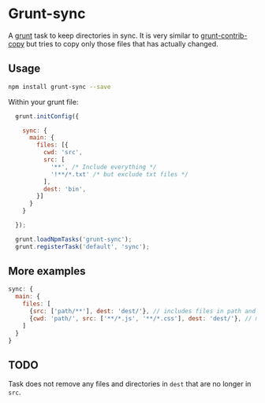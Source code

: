 # Grunt-sync

A [grunt](http://github.com/gruntjs/grunt/) task to keep directories in sync.
It is very similar to [grunt-contrib-copy](https://github.com/gruntjs/grunt-contrib-copy) but
tries to copy only those files that has actually changed.

## Usage

```bash
npm install grunt-sync --save
```

Within your grunt file:

```javascript
  grunt.initConfig({

    sync: {
      main: {
        files: [{
          cwd: 'src',
          src: [
            '**', /* Include everything */
            '!**/*.txt' /* but exclude txt files */
          ],
          dest: 'bin',
        }]
      }
    }

  });

  grunt.loadNpmTasks('grunt-sync');
  grunt.registerTask('default', 'sync');
```

## More examples
```javascript
sync: {
  main: {
    files: [
      {src: ['path/**'], dest: 'dest/'}, // includes files in path and its subdirs
      {cwd: 'path/', src: ['**/*.js', '**/*.css'], dest: 'dest/'}, // makes all src relative to cwd
    ]
  }
}
```


## TODO
Task does not remove any files and directories in `dest` that are no longer in `src`.
